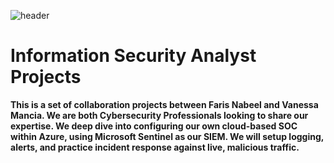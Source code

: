 ![header](https://user-images.githubusercontent.com/109401839/230736432-257b5377-5ced-43f3-98c3-d91582175eff.jpg)

<h1>Information Security Analyst Projects</h1>

<b> This is a set of collaboration projects between Faris Nabeel and Vanessa Mancia. We are both Cybersecurity Professionals looking to share our expertise. We deep dive into configuring our own cloud-based SOC within Azure, using Microsoft Sentinel as our SIEM. We will setup logging, alerts, and practice incident response against live, malicious traffic.<b/>
